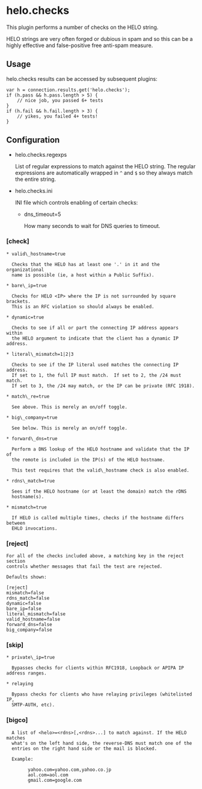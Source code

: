 # helo.checks

This plugin performs a number of checks on the HELO string.

HELO strings are very often forged or dubious in spam and so this can be a
highly effective and false-positive free anti-spam measure.


## Usage

helo.checks results can be accessed by subsequent plugins:

    var h = connection.results.get('helo.checks');
    if (h.pass && h.pass.length > 5) {
        // nice job, you passed 6+ tests
    }
    if (h.fail && h.fail.length > 3) {
        // yikes, you failed 4+ tests!
    }


## Configuration

* helo.checks.regexps

  List of regular expressions to match against the HELO string. The regular
  expressions are automatically wrapped in `^` and `$` so they always match
  the entire string.

* helo.checks.ini

  INI file which controls enabling of certain checks:

    * dns\_timeout=5

      How many seconds to wait for DNS queries to timeout.


### [check]


    * valid\_hostname=true

      Checks that the HELO has at least one '.' in it and the organizational
      name is possible (ie, a host within a Public Suffix).

    * bare\_ip=true

      Checks for HELO <IP> where the IP is not surrounded by square brackets.
      This is an RFC violation so should always be enabled.

    * dynamic=true

      Checks to see if all or part the connecting IP address appears within
      the HELO argument to indicate that the client has a dynamic IP address.

    * literal\_mismatch=1|2|3

      Checks to see if the IP literal used matches the connecting IP address.
      If set to 1, the full IP must match.  If set to 2, the /24 must match.
      If set to 3, the /24 may match, or the IP can be private (RFC 1918).

    * match\_re=true

      See above. This is merely an on/off toggle.

    * big\_company=true

      See below. This is merely an on/off toggle.

    * forward\_dns=true

      Perform a DNS lookup of the HELO hostname and validate that the IP of
      the remote is included in the IP(s) of the HELO hostname.

      This test requires that the valid\_hostname check is also enabled.

    * rdns\_match=true

      Sees if the HELO hostname (or at least the domain) match the rDNS
      hostname(s).

    * mismatch=true

      If HELO is called multiple times, checks if the hostname differs between
      EHLO invocations.

### [reject]

    For all of the checks included above, a matching key in the reject section
    controls whether messages that fail the test are rejected.

    Defaults shown:

    [reject]
    mismatch=false
    rdns_match=false
    dynamic=false
    bare_ip=false
    literal_mismatch=false
    valid_hostname=false
    forward_dns=false
    big_company=false

### [skip]

    * private\_ip=true

      Bypasses checks for clients within RFC1918, Loopback or APIPA IP address ranges.

    * relaying

      Bypass checks for clients who have relaying privileges (whitelisted IP,
      SMTP-AUTH, etc).


### [bigco]

      A list of <helo>=<rdns>[,<rdns>...] to match against. If the HELO matches
      what's on the left hand side, the reverse-DNS must match one of the
      entries on the right hand side or the mail is blocked.

      Example:

            yahoo.com=yahoo.com,yahoo.co.jp
            aol.com=aol.com
            gmail.com=google.com
